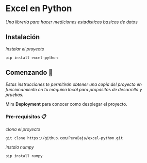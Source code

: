 # Excel en Python

_Una libreria para hacer mediciones estadísticas basicas de datos_

## Instalación
_Instalar el proyecto_
```
pip install excel-python
```

## Comenzando 🚀

_Estas instrucciones te permitirán obtener una copia del proyecto en funcionamiento en tu máquina local para propósitos de desarrollo y pruebas._

Mira **Deployment** para conocer como desplegar el proyecto.


### Pre-requisitos 📋

_clona el proyecto_

```
git clone https://github.com/PeraBaja/excel-python.git
```
_instala numpy_

```
pip install numpy
```
